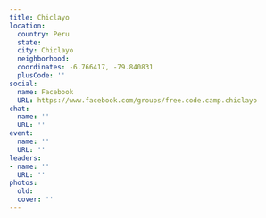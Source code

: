 ```yaml
---
title: Chiclayo
location:
  country: Peru
  state: 
  city: Chiclayo
  neighborhood: 
  coordinates: -6.766417, -79.840831
  plusCode: ''
social:
  name: Facebook
  URL: https://www.facebook.com/groups/free.code.camp.chiclayo
chat:
  name: ''
  URL: ''
event:
  name: ''
  URL: ''
leaders:
- name: ''
  URL: ''
photos:
  old: 
  cover: ''
---
```

